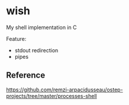 # wish
My shell implementation in C

Feature: 

- stdout redirection
- pipes

## Reference
https://github.com/remzi-arpacidusseau/ostep-projects/tree/master/processes-shell

